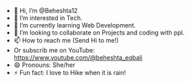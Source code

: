 - 👋 Hi, I’m @Beheshta12
- 👀 I’m interested in Tech.
- 🌱 I’m currently learning Web Development.
- 💞️ I’m looking to collaborate on Projects and coding with ppl.
- 📫 How to reach me (Send Hi to me!)
- Or subscrib me on YouTube: https://www.youtube.com/@beheshta_eqbali
- 😄 Pronouns: She/her
- ⚡ Fun fact: I love to Hike when it is rain!

<!---
Beheshta12/Beheshta12 is a ✨ special ✨ repository because its `README.md` (this file) appears on your GitHub profile.
You can click the Preview link to take a look at your changes.
--->
